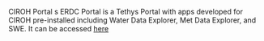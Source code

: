 CIROH Portal s
ERDC Portal is a Tethys Portal with apps developed for CIROH pre-installed including Water Data Explorer, Met Data Explorer, and SWE. It can be accessed [here](http://k8s-default-ciroh-5df48cf891-26887781.us-east-1.elb.amazonaws.com)
